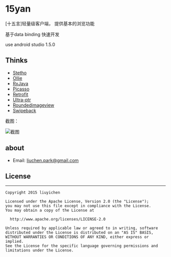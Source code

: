 # 15yan
[十五言]轻量级客户端， 提供基本的浏览功能

基于data binding 快速开发

use android studio 1.5.0

## Thinks

* [Stetho][1]
* [Ollie][2]
* [RxJava][3]
* [Picasso][4]
* [Retrofit][5]
* [Ultra-ptr][6]
* [Roundedimageview][7]
* [Swipeback][9]



截图：

![截图][11]

## about

* Email: liuchen.park@gmail.com


## License
---
```
Copyright 2015 liuyichen

Licensed under the Apache License, Version 2.0 (the "License");
you may not use this file except in compliance with the License.
You may obtain a copy of the License at

  http://www.apache.org/licenses/LICENSE-2.0

Unless required by applicable law or agreed to in writing, software
distributed under the License is distributed on an "AS IS" BASIS,
WITHOUT WARRANTIES OR CONDITIONS OF ANY KIND, either express or implied.
See the License for the specific language governing permissions and
limitations under the License.
```








[1]: https://github.com/facebook/stetho
[2]: https://github.com/pardom/Ollie
[3]: https://github.com/ReactiveX/RxJava
[4]: https://github.com/square/picasso
[5]: https://github.com/square/retrofit
[6]: https://github.com/liaohuqiu/android-Ultra-Pull-To-Refresh
[7]: https://github.com/vinc3m1/RoundedImageView
[9]: https://github.com/sockeqwe/SwipeBack

[11]: https://raw.githubusercontent.com/liuchenx/15yan/master/screenshot/Screenshot1.png
